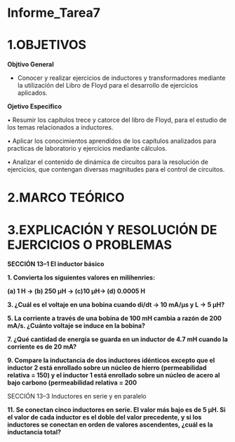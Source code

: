 # Informe_Tarea7

# **1.OBJETIVOS**

**Objtivo  General**

* Conocer y realizar ejercicios de inductores y transformadores mediante la utilización del Libro de Floyd para el desarrollo de ejercicios aplicados.
 
**Ojetivo Especifico**

• Resumir los capítulos trece y catorce del libro de Floyd, para el estudio de los temas relacionados a inductores.

• Aplicar los conocimientos aprendidos de los capítulos analizados para practicas de laboratorio y ejercicios mediante cálculos.

• Analizar el contenido de dinámica de circuitos para la resolución de ejercicios, que contengan diversas magnitudes para el control de circuitos.

# **2.MARCO TEÓRICO**

# **3.EXPLICACIÓN Y RESOLUCIÓN DE EJERCICIOS O PROBLEMAS**

**SECCIÓN 13–1 El inductor básico**

**1. Convierta los siguientes valores en milihenries:**

**(a) 1 H → (b) 250 μH → (c)10 μH→ (d) 0.0005 H**

**3. ¿Cuál es el voltaje en una bobina cuando di/dt →  10 mA/μs y L →  5 μH?**

**5. La corriente a través de una bobina de 100 mH cambia a razón de 200 mA/s. ¿Cuánto voltaje se induce en la bobina?**

**7. ¿Qué cantidad de energía se guarda en un inductor de 4.7 mH cuando la corriente es de 20 mA?**

**9. Compare la inductancia de dos inductores idénticos excepto que el inductor 2 está enrollado sobre un
núcleo de hierro (permeabilidad relativa = 150) y el inductor 1 está enrollado sobre un núcleo de acero al bajo carbono (permeabilidad relativa = 200**

SECCIÓN 13–3 Inductores en serie y en paralelo

**11. Se conectan cinco inductores en serie. El valor más bajo es de 5 μH. Si el valor de cada inductor es el
doble del valor precedente, y si los inductores se conectan en orden de valores ascendentes, ¿cuál es la
inductancia total?**
